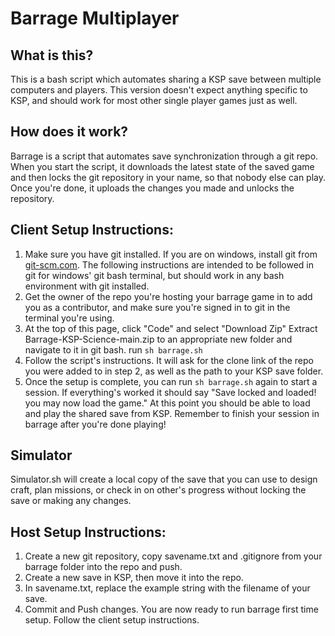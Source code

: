 # Barrage Multiplayer

## What is this?
This is a bash script which automates sharing a KSP save between multiple computers and players. This version doesn't expect anything specific to KSP, and should work for most other single player games just as well.

## How does it work?
Barrage is a script that automates save synchronization through a git repo. When you start the script, it downloads the latest state of the saved game and then locks the git repository in your name, so that nobody else can play. Once you're done, it uploads the changes you made and unlocks the repository.

## Client Setup Instructions:
1. Make sure you have git installed. If you are on windows, install git from [git-scm.com](https://git-scm.com/). The following instructions are intended to be followed in git for windows' git bash terminal, but should work in any bash environment with git installed.
2. Get the owner of the repo you're hosting your barrage game in to add you as a contributor, and make sure you're signed in to git in the terminal you're using.
3. At the top of this page, click "Code" and select "Download Zip" Extract Barrage-KSP-Science-main.zip to an appropriate new folder and navigate to it in git bash. run `sh barrage.sh`
4. Follow the script's instructions. It will ask for the clone link of the repo you were added to in step 2, as well as the path to your KSP save folder.
5. Once the setup is complete, you can run `sh barrage.sh` again to start a session. If everything's worked it should say "Save locked and loaded! you may now load the game." At this point you should be able to load and play the shared save from KSP. Remember to finish your session in barrage after you're done playing!

## Simulator
Simulator.sh will create a local copy of the save that you can use to design craft, plan missions, or check in on other's progress without locking the save or making any changes.

## Host Setup Instructions:
1. Create a new git repository, copy savename.txt and .gitignore from your barrage folder into the repo and push.
2. Create a new save in KSP, then move it into the repo.
3. In savename.txt, replace the example string with the filename of your save.
4. Commit and Push changes. You are now ready to run barrage first time setup. Follow the client setup instructions.